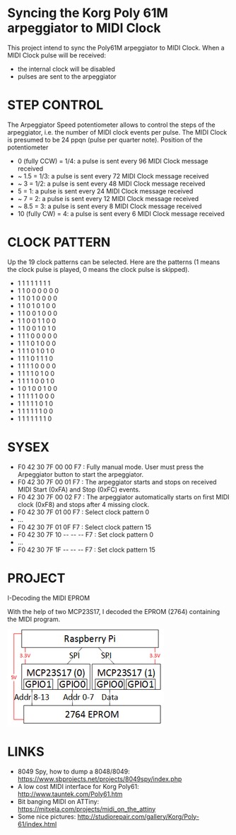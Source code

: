 # Syncing the Korg Poly 61M arpeggiator to MIDI Clock

This project intend to sync the Poly61M arpeggiator to MIDI Clock. When a MIDI Clock pulse will be received:
- the internal clock will be disabled
- pulses are sent to the arpeggiator

STEP CONTROL
==================================
The Arpeggiator Speed potentiometer allows to control the steps of the arpeggiator, 
i.e. the number of MIDI clock events per pulse.
The MIDI Clock is presumed to be 24 ppqn (pulse per quarter note).
Position of the potentiometer 
- 0 (fully CCW) = 1/4: a pulse is sent every 96 MIDI Clock message received
- ~ 1.5 = 1/3: a pulse is sent every 72 MIDI Clock message received
- ~ 3 = 1/2: a pulse is sent every 48 MIDI Clock message received
- 5 = 1: a pulse is sent every 24 MIDI Clock message received
- ~ 7 = 2: a pulse is sent every 12 MIDI Clock message received
- ~ 8.5 = 3: a pulse is sent every 8 MIDI Clock message received
- 10 (fully CW) = 4: a pulse is sent every 6 MIDI Clock message received

CLOCK PATTERN
==================================
Up the 19 clock patterns can be selected. Here are the patterns (1 means the clock pulse is played, 0 means the clock pulse is skipped).

- 1 1 1 1 1 1 1 1
- 1 1 0 0 0 0 0 0
- 1 1 0 1 0 0 0 0
- 1 1 0 1 0 1 0 0
- 1 1 0 0 1 0 0 0
- 1 1 0 0 1 1 0 0
- 1 1 0 0 1 0 1 0
- 1 1 1 0 0 0 0 0
- 1 1 1 0 1 0 0 0
- 1 1 1 0 1 0 1 0
- 1 1 1 0 1 1 1 0
- 1 1 1 1 0 0 0 0
- 1 1 1 1 0 1 0 0
- 1 1 1 1 0 0 1 0
- 1 0 1 0 0 1 0 0
- 1 1 1 1 1 0 0 0
- 1 1 1 1 1 0 1 0
- 1 1 1 1 1 1 0 0
- 1 1 1 1 1 1 1 0

SYSEX
==================================
- F0 42 30 7F 00 00 F7 : Fully manual mode. User must press the Arpeggiator button to start the arpeggiator. 
- F0 42 30 7F 00 01 F7 : The arpeggiator starts and stops on received MIDI Start (0xFA) and Stop (0xFC) events.
- F0 42 30 7F 00 02 F7 : The arpeggiator automatically starts on first MIDI clock (0xF8) and stops after 4 missing clock.
- F0 42 30 7F 01 00 F7 : Select clock pattern 0
- ...
- F0 42 30 7F 01 0F F7 : Select clock pattern 15
- F0 42 30 7F 10 -- -- -- F7 : Set clock pattern 0
- ...
- F0 42 30 7F 1F -- -- -- F7 : Set clock pattern 15

PROJECT
==================================
I-Decoding the MIDI EPROM
<p>
With the help of two MCP23S17, I decoded the EPROM (2764) containing the MIDI program.
<div><img src="./2764 decoder.png" alt="Schematic"></div>
</p>

LINKS
==================================
- 8049 Spy, how to dump a 8048/8049: https://www.sbprojects.net/projects/8049spy/index.php
- A low cost MIDI interface for Korg Poly61: http://www.tauntek.com/Poly61.htm
- Bit banging MIDI on ATTiny: https://mitxela.com/projects/midi_on_the_attiny
- Some nice pictures: http://studiorepair.com/gallery/Korg/Poly-61/index.html
